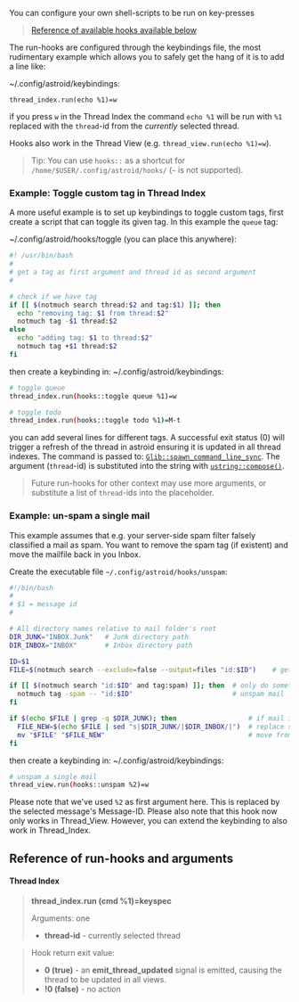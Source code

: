 You can configure your own shell-scripts to be run on key-presses

> [Reference of available hooks available below](#reference-of-run-hooks-and-arguments)

The run-hooks are configured through the keybindings file, the most rudimentary example which allows you to safely get the hang of it is to add a line like:

~/.config/astroid/keybindings:
```
thread_index.run(echo %1)=w
```

if you press `w` in the Thread Index the command `echo %1` will be run with `%1` replaced with the `thread`-id from the _currently_ selected thread. 

Hooks also work in the Thread View (e.g. `thread_view.run(echo %1)=w`).

> Tip: You can use `hooks::` as a shortcut for `/home/$USER/.config/astroid/hooks/` (`~` is not supported).

### Example: Toggle custom tag in Thread Index 

A more useful example is to set up keybindings to toggle custom tags, first create a script that can toggle its given tag. In this example the `queue` tag:

~/.config/astroid/hooks/toggle (you can place this anywhere):
```sh
#! /usr/bin/bash
#
# get a tag as first argument and thread id as second argument
#

# check if we have tag
if [[ $(notmuch search thread:$2 and tag:$1) ]]; then
  echo "removing tag: $1 from thread:$2"
  notmuch tag -$1 thread:$2
else
  echo "adding tag: $1 to thread:$2"
  notmuch tag +$1 thread:$2
fi
``` 

then create a keybinding in:
~/.config/astroid/keybindings:
```sh
# toggle queue
thread_index.run(hooks::toggle queue %1)=w

# toggle todo
thread_index.run(hooks::toggle todo %1)=M-t
```

you can add several lines for different tags. A successful exit status (0) will trigger a refresh of the thread in astroid ensuring it is updated in all thread indexes. The command is passed to: [`Glib::spawn_command_line_sync`](https://developer.gnome.org/glibmm/stable/group__Spawn.html#ga75961831b4dd3979bb8ab508ee3b3de7). The argument (`thread`-id) is substituted into the string with [`ustring::compose()`](https://developer.gnome.org/glibmm/stable/classGlib_1_1ustring.html#a18e1242bc0ad8a961a28fb2198392258). 

> Future run-hooks for other context may use more arguments, or substitute a list of `thread`-ids into the placeholder.

### Example: un-spam a single mail

This example assumes that e.g. your server-side spam filter falsely classified a mail as spam. You want to remove the spam tag (if existent) and move the mailfile back in you Inbox.

Create the executable file `~/.config/astroid/hooks/unspam`:
```sh
#!/bin/bash
#
# $1 = message id
#

# All directory names relative to mail folder's root
DIR_JUNK="INBOX.Junk"   # Junk directory path
DIR_INBOX="INBOX"       # Inbox directory path

ID=$1
FILE=$(notmuch search --exclude=false --output=files "id:$ID")    # get actual file path of MID

if [[ $(notmuch search "id:$ID" and tag:spam) ]]; then  # only do something if mail is spam
  notmuch tag -spam -- "id:$ID"                         # unspam mail
fi

if $(echo $FILE | grep -q $DIR_JUNK); then                  # if mail is in spam dir
  FILE_NEW=$(echo $FILE | sed "s|$DIR_JUNK/|$DIR_INBOX/|")  # replace spamdir with inbox dir
  mv "$FILE" "$FILE_NEW"                                    # move from spamdir to inbox
fi
```

then create a keybinding in:
~/.config/astroid/keybindings:
```sh
# unspam a single mail
thread_view.run(hooks::unspam %2)=w
```

Please note that we've used `%2` as first argument here. This is replaced by the selected message's Message-ID.
Please also note that this hook now only works in Thread_View. However, you can extend the keybinding to also work in Thread_Index.

## Reference of run-hooks and arguments

#### Thread Index

> **thread_index.run (cmd %1)=keyspec**
>
> Arguments: one
> - **thread-id** - currently selected thread

> Hook return exit value:
> - **0 (true)** - an **emit_thread_updated** signal is emitted, causing the thread to be updated in all views.
> - **!0 (false)** - no action


